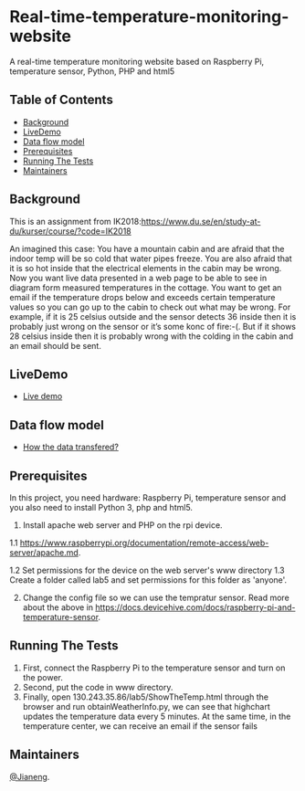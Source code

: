 # Real-time-temperature-monitoring-website
A real-time temperature monitoring website based on Raspberry Pi, temperature sensor, Python, PHP and html5
## Table of Contents

- [Background](#background)
- [LiveDemo](#livedemo)
- [Data flow model](#data-flow-model)
- [Prerequisites](#prerequisites)
- [Running The Tests](#running-The-Tests) 
- [Maintainers](#maintainers)

## Background
This is an assignment from IK2018:https://www.du.se/en/study-at-du/kurser/course/?code=IK2018

An imagined this case: You have a mountain cabin and are afraid that the indoor temp will be so cold that water pipes freeze. You are also afraid that it is so hot inside that the electrical elements in the cabin may be wrong. Now you want live data presented in a web page to be able to see in diagram form measured temperatures in the cottage. You want to get an email if the temperature drops below and exceeds certain temperature values so you can go up to the cabin to check out what may be wrong. For example, if it is 25 celsius outside and the sensor detects 36 inside then it is probably just wrong on the sensor or it’s  some konc of fire:-(. But if it shows 28 celsius inside then it is probably wrong with the colding in the cabin and an email should be sent.

## LiveDemo
- [Live demo](http://users.du.se/~h19jiali/Github_video/live_demo.mp4)

## Data flow model
- [How the data transfered?](https://github.com/jianengli/Real-time-temperature-monitoring-website/blob/master/data%20flow%20model.png)

## Prerequisites
In this project, you need hardware: Raspberry Pi, temperature sensor and you also need to install Python 3, php and html5.
1. Install apache web server and PHP on the rpi device.

1.1 https://www.raspberrypi.org/documentation/remote-access/web-server/apache.md.

1.2 Set permissions for the device on the web server's www directory 1.3 Create a folder called lab5 and set permissions for this folder as 'anyone'.

2. Change the config file so we can use the tempratur sensor.
Read more about the above in https://docs.devicehive.com/docs/raspberry-pi-and-temperature-sensor.

## Running The Tests
1. First, connect the Raspberry Pi to the temperature sensor and turn on the power.
2. Second, put the code in www directory.
3. Finally, open 130.243.35.86/lab5/ShowTheTemp.html through the browser and run obtainWeatherInfo.py, we can see that highchart updates the temperature data every 5 minutes. At the same time, in the temperature center, we can receive an email if the sensor fails

## Maintainers
[@Jianeng](https://github.com/jianengli).
